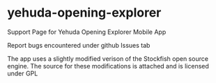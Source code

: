 # yehuda-opening-explorer
Support Page for Yehuda Opening Explorer Mobile App

Report bugs encountered under github Issues tab

The app uses a slightly modified verison of the Stockfish open source engine. The source for these modifications is attached and is licensed under GPL
